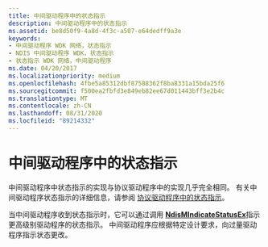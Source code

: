 ```yaml
---
title: 中间驱动程序中的状态指示
description: 中间驱动程序中的状态指示
ms.assetid: be8d50f9-4a8d-4f3c-a507-e64dedff9a3e
keywords:
- 中间驱动程序 WDK 网络，状态指示
- NDIS 中间驱动程序 WDK，状态指示
- 状态指示 WDK 网络，中间驱动程序
ms.date: 04/20/2017
ms.localizationpriority: medium
ms.openlocfilehash: 4fbe5a85312dbf87588362f8ba8331a15bda25f6
ms.sourcegitcommit: f500ea2fbfd3e849eb82ee67d011443bff3e2b4c
ms.translationtype: MT
ms.contentlocale: zh-CN
ms.lasthandoff: 08/31/2020
ms.locfileid: "89214332"
---
```

# <a name="status-indications-in-an-intermediate-driver"></a>中间驱动程序中的状态指示





中间驱动程序中状态指示的实现与协议驱动程序中的实现几乎完全相同。 有关中间驱动程序状态指示的详细信息，请参阅 [协议驱动程序中的状态指示](status-indications-in-a-protocol-driver.md)。

当中间驱动程序收到状态指示时，它可以通过调用 [**NdisMIndicateStatusEx**](/windows-hardware/drivers/ddi/ndis/nf-ndis-ndismindicatestatusex)指示更高级别驱动程序的状态指示。 中间驱动程序应根据特定设计要求，向过量驱动程序指示状态更改。

 

